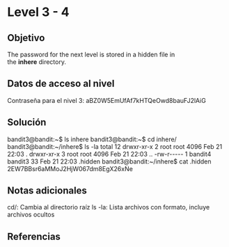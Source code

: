 # Level 3 - 4

## Objetivo
The password for the next level is stored in a hidden file in the **inhere** directory.

## Datos de acceso al nivel
Contraseña para el nivel 3: aBZ0W5EmUfAf7kHTQeOwd8bauFJ2lAiG

## Solución
bandit3@bandit:~$ ls
inhere
bandit3@bandit:~$ cd inhere/
bandit3@bandit:~/inhere$ ls -la
total 12
drwxr-xr-x 2 root    root    4096 Feb 21 22:03 .
drwxr-xr-x 3 root    root    4096 Feb 21 22:03 ..
-rw-r----- 1 bandit4 bandit3   33 Feb 21 22:03 .hidden
bandit3@bandit:~/inhere$ cat .hidden
2EW7BBsr6aMMoJ2HjW067dm8EgX26xNe

## Notas adicionales
cd/: Cambia al directorio raíz 
ls -la: Lista archivos con formato, incluye archivos ocultos

## Referencias


